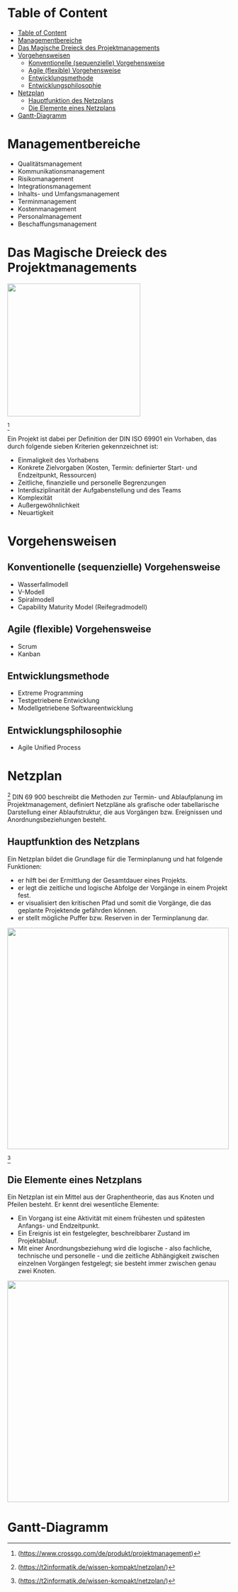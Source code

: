 # Table of Content
- [Table of Content](#table-of-content)
- [Managementbereiche](#managementbereiche)
- [Das Magische Dreieck des Projektmanagements](#das-magische-dreieck-des-projektmanagements)
- [Vorgehensweisen](#vorgehensweisen)
  - [Konventionelle (sequenzielle) Vorgehensweise](#konventionelle-sequenzielle-vorgehensweise)
  - [Agile (flexible) Vorgehensweise](#agile-flexible-vorgehensweise)
  - [Entwicklungsmethode](#entwicklungsmethode)
  - [Entwicklungsphilosophie](#entwicklungsphilosophie)
- [Netzplan](#netzplan)
  - [Hauptfunktion des Netzplans](#hauptfunktion-des-netzplans)
  - [Die Elemente eines Netzplans](#die-elemente-eines-netzplans)
- [Gantt-Diagramm](#gantt-diagramm)

# Managementbereiche
- Qualitätsmanagement
- Kommunikationsmanagement
- Risikomanagement
- Integrationsmanagement
- Inhalts- und Umfangsmanagement
- Terminmanagement
- Kostenmanagement
- Personalmanagement
- Beschaffungsmanagement

# Das Magische Dreieck des Projektmanagements

<a href="https://www.crossgo.com/de/produkt/projektmanagement">
    <img src="https://www.crossgo.com/site/produkt/Produktunterseiten/Projektmanagement/image-thumb__213__auto_6dd6ff1f382fe8df728890e87d4acf32/Magisches%20Dreieck_Projektmanagment.png" width="300">
</a>

[^1]

Ein Projekt ist dabei per Definition der DIN ISO 69901 ein Vorhaben, das durch folgende sieben Kriterien gekennzeichnet ist:

- Einmaligkeit des Vorhabens
- Konkrete Zielvorgaben (Kosten, Termin: definierter Start- und Endzeitpunkt, Ressourcen)
- Zeitliche, finanzielle und personelle Begrenzungen
- Interdisziplinarität der Aufgabenstellung und des Teams
- Komplexität
- Außergewöhnlichkeit
- Neuartigkeit

# Vorgehensweisen

## Konventionelle (sequenzielle) Vorgehensweise
- Wasserfallmodell
- V-Modell
- Spiralmodell
- Capability Maturity Model (Reifegradmodell)

## Agile (flexible) Vorgehensweise
- Scrum
- Kanban

## Entwicklungsmethode
- Extreme Programming
- Testgetriebene Entwicklung
- Modellgetriebene Softwareentwicklung

## Entwicklungsphilosophie
- Agile Unified Process

# Netzplan
[^2]
DIN 69 900 beschreibt die Methoden zur Termin- und Ablaufplanung im Projektmanagement, definiert Netzpläne als grafische oder tabellarische Darstellung einer Ablaufstruktur, die aus Vorgängen bzw. Ereignissen und Anordnungsbeziehungen besteht.

## Hauptfunktion des Netzplans
Ein Netzplan bildet die Grundlage für die Terminplanung und hat folgende Funktionen:
- er hilft bei der Ermittlung der Gesamtdauer eines Projekts.
- er legt die zeitliche und logische Abfolge der Vorgänge in einem Projekt fest.
- er visualisiert den kritischen Pfad und somit die Vorgänge, die das geplante Projektende gefährden können.
- er stellt mögliche Puffer bzw. Reserven in der Terminplanung dar.

<a href="https://t2informatik.de/wissen-kompakt/netzplan/">
    <img src="https://t2informatik.de/wp-content/uploads/2018/02/netzplan-wissen-kompakt-t2informatik.jpg" width="500">
</a>

[^2]


## Die Elemente eines Netzplans 
Ein Netzplan ist ein Mittel aus der Graphentheorie, das aus Knoten und Pfeilen besteht. Er kennt drei wesentliche Elemente:

- Ein Vorgang ist eine Aktivität mit einem frühesten und spätesten Anfangs- und Endzeitpunkt.
- Ein Ereignis ist ein festgelegter, beschreibbarer Zustand im Projektablauf.
- Mit einer Anordnungsbeziehung wird die logische - also fachliche, technische und personelle - und die zeitliche Abhängigkeit zwischen einzelnen Vorgängen festgelegt; sie besteht immer zwischen genau zwei Knoten.

<a href="https://t2informatik.de/wissen-kompakt/netzplan/">
    <img src="https://t2informatik.de/wp-content/uploads/2018/02/vorgangsknoten-wissen-kompakt.jpg" width="500">
</a>

# Gantt-Diagramm



[^1]:(https://www.crossgo.com/de/produkt/projektmanagement)
[^2]:(https://t2informatik.de/wissen-kompakt/netzplan/)